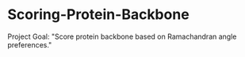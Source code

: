# Scoring-Protein-Backbone
Project Goal: "Score protein backbone based on Ramachandran angle preferences."
